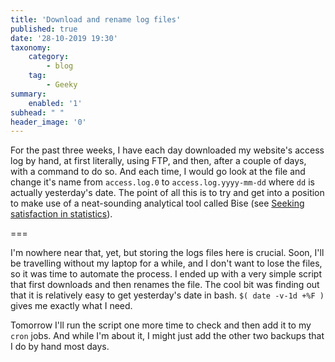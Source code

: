 ```yaml
---
title: 'Download and rename log files'
published: true
date: '28-10-2019 19:30'
taxonomy:
    category:
        - blog
    tag:
        - Geeky
summary:
    enabled: '1'
subhead: " "
header_image: '0'
--- 
```


For the past three weeks, I have each day downloaded my website's access log by hand, at first literally, using FTP, and then, after a couple of days, with a command to do so. And each time, I would go look at the file and change it's name from `access.log.0` to `access.log.yyyy-mm-dd` where `dd` is actually yesterday's date. The point of all this is to try and get into a position to make use of a neat-sounding analytical tool called Bise (see <a class="u-in-reply-to" href="https://www.jeremycherfas.net/blog/seeking-satisfaction-in-statistics" >Seeking satisfaction in statistics</a >).

===

I'm nowhere near that, yet, but storing the logs files here is crucial. Soon, I'll be travelling without my laptop for a while, and I don't want to lose the files, so it was time to automate the process. I ended up with a very simple script that first downloads and then renames the file. The cool bit was finding out that it is relatively easy to get yesterday's date in bash. `$( date -v-1d +%F )` gives me exactly what I need.

Tomorrow I'll run the script one more time to check and then add it to my `cron` jobs. And while I'm about it, I might just add the other two backups that I do by hand most days.
